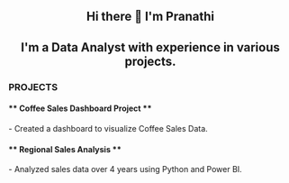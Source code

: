 <h2><div align="center">Hi there 👋 I'm Pranathi</div></h2>

<h2><div align="center"> I'm a Data Analyst with experience in various projects.</div></h2> 

<h3>PROJECTS</h3>

<h4>** Coffee Sales Dashboard Project ** </h4>
- Created a dashboard to visualize Coffee Sales Data.

<h4>** Regional Sales Analysis **</h4>
- Analyzed sales data over 4 years using Python and Power BI.
